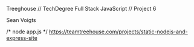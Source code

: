 Treeghouse // TechDegree
Full Stack JavaScript // Project 6

Sean Voigts

/* node app.js */
https://teamtreehouse.com/projects/static-nodejs-and-express-site